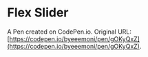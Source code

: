 # Flex Slider

A Pen created on CodePen.io. Original URL: [https://codepen.io/byeeemoni/pen/gOKyQxZ](https://codepen.io/byeeemoni/pen/gOKyQxZ).

